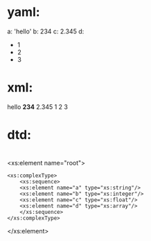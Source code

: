 
# yaml:

a: 'hello'
b: 234
c: 2.345
d:
  - 1
  - 2
  - 3


# xml:
<root>
  <a>hello</a>
  <b>234</b>
  <c>2.345</c>
  <d>
    <value>1</value>
    <value>2</value>
    <value>3</value>
  </d>
</root>

# dtd:
#
<xs:element name="root">

    <xs:complexType>
        <xs:sequence>
        <xs:element name="a" type="xs:string"/>
        <xs:element name="b" type="xs:integer"/>
        <xs:element name="c" type="xs:float"/>
        <xs:element name="d" type="xs:array"/>
        </xs:sequence>
    </xs:complexType>

</xs:element>



